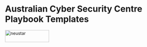 # Australian Cyber Security Centre Playbook Templates

<img src="../ACSCLogo.jpg" alt="neustar" style="width:145px; height:40px"/>
